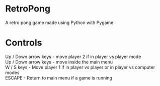 # RetroPong
A retro pong game made using Python with Pygame

# Controls

Up / Down arrow keys - move player 2 if in player vs player mode <br />
Up / Down arrow keys - move inside the main menu <br />
W / S keys - Move player 1 if in player vs player or in player vs computer modes <br />
ESCAPE - Return to main menu if a game is running <br />

